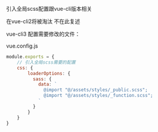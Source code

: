 引入全局scss配置跟vue-cli版本相关

在vue-cli2将被淘汰 不在此复述

vue-cli3 配置需要修改的文件：

vue.config.js

```js
module.exports = {
    // 引入全局scss需要的配置
    css: {
        loaderOptions: {
          sass: {
            data: `
              @import "@/assets/styles/_public.scss";
              @import "@/assets/styles/_function.scss";
            `
          }
        }
    }
}
```